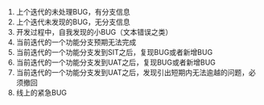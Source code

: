 1. 上个迭代的未处理BUG，有分支信息
2. 上个迭代未发现的BUG，无分支信息
3. 开发过程中，自我发现的小BUG（文本错误之类）
4. 当前迭代的一个功能分支预期无法完成
5. 当前迭代的一个功能分支发到SIT之后，复现BUG或者新增BUG
6. 当前迭代的一个功能分支发到UAT之后，复现BUG或者新增BUG
7. 当前迭代的一个功能分支发到UAT之后，发现引出短期内无法逾越的问题，必须撤回
8. 线上的紧急BUG

